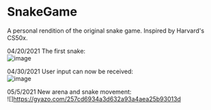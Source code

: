 # SnakeGame
A personal rendition of the original snake game. Inspired by Harvard's CS50x.

04/20/2021 The first snake:  
  ![image](https://user-images.githubusercontent.com/56971161/115440100-39c7f600-a1c4-11eb-8ef0-8f3e4b17caba.png)  
  
04/30/2021 User input can now be received:  
  ![image](https://user-images.githubusercontent.com/56971161/116749477-dacd6280-a9b5-11eb-949f-b446b3255688.png)  
  
05/5/2021 New arena and snake movement:  
  ![]https://gyazo.com/257cd6934a3d632a93a4aea25b93013d
